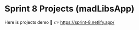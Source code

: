 # Sprint 8 Projects (madLibsApp)
Here is projects demo :see_no_evil: :point_right:	 https://sprint-8.netlify.app/
